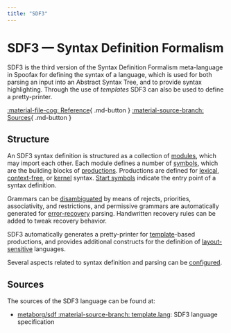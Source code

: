 ```yaml
---
title: "SDF3"
---
```

# SDF3 — Syntax Definition Formalism

SDF3 is the third version of the Syntax Definition Formalism meta-language in Spoofax for defining the syntax of a language, which is used for both parsing an input into an Abstract Syntax Tree, and to provide syntax highlighting.  Through the use of _templates_ SDF3 can also be used to define a pretty-printer.

<!--[:material-message-question: How-tos](../../howtos/){ .md-button }-->
[:material-file-cog: Reference](../../references/sdf3/index.md){ .md-button }
[:material-source-branch: Sources](#sources){ .md-button }


## Structure 
An SDF3 syntax definition is structured as a collection of [modules](modules.md), which may import each other.  Each module defines a number of [symbols](symbols.md), which are the building blocks of [productions](productions.md).  Productions are defined for [lexical](lexical-syntax.md), [context-free](context-free-syntax.md), or [kernel](kernel-syntax.md) syntax.  [Start symbols](start-symbols.md) indicate the entry point of a syntax definition.

Grammars can be [disambiguated](disambiguation.md) by means of rejects, priorities, associativity, and restrictions, and permissive grammars are automatically generated for [error-recovery](recovery.md) parsing.  Handwritten recovery rules can be added to tweak recovery behavior.

SDF3 automatically generates a pretty-printer for [template](templates.md)-based productions, and provides additional constructs for the definition of [layout-sensitive](layout-sensitivity.md) languages.

Several aspects related to syntax definition and parsing can be [configured](configuration.md).


## Sources
The sources of the SDF3 language can be found at:

- [metaborg/sdf :material-source-branch: template.lang](https://github.com/metaborg/sdf/tree/master/org.metaborg.meta.lang.template): SDF3 language specification

